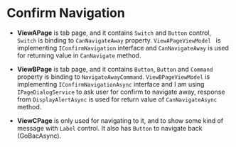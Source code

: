 # Confirm Navigation

* **ViewAPage** is tab page, and it contains `Switch` and `Button` control, `Switch` is binding to `CanNavigateAway` property. `ViewAPageViewModel ` is implementing `IConfirmNavigation` interface and `CanNavigateAway` is used for returning value in `CanNavigate` method.

* **ViewBPage** is tab page, and it contains `Button`, `Button` and `Command` property is binding to `NavigateAwayCommand`. `ViewBPageViewModel` is implementing `IConfirmNavigationAsync` interface and I am using `IPageDialogService` to ask user for confirm to navigate away, response from `DisplayAlertAsync` is used for return value of `CanNavigateAsync` method.

* **ViewCPage** is only used for navigating to it, and to show some kind of message with `Label` control. It also has `Button` to navigate back (GoBacAsync).